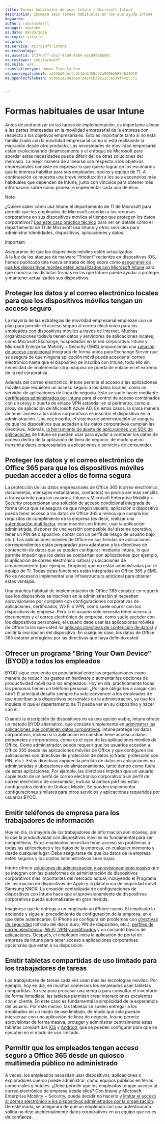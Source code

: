 ```yaml
---
title: Formas habituales de usar Intune | Microsoft Intune
description: Enumera seis tareas habituales en las que ayuda Intune
keywords: 
author: robstackmsft
manager: angrobe
ms.date: 09/06/2016
ms.topic: article
ms.prod: 
ms.service: microsoft-intune
ms.technology: 
ms.assetid: 1f37d4ff-b5a7-4a89-8884-a6184908b09c
ms.reviewer: robstackmsft
ms.suite: ems
translationtype: Human Translation
ms.sourcegitcommit: a5256d4decfcd14de2d50a32a0906b6894639010
ms.openlocfilehash: 9cb6a1e28e36a972a14cb39c12c3a539f4425c71


---
```


# Formas habituales de usar Intune

Antes de profundizar en las tareas de implementación, es importante alinear a las partes interesadas en la movilidad empresarial de la empresa con respecto a los objetivos empresariales.  Esto es importante tanto si no está familiarizado con la movilidad empresarial como si está realizando la migración desde otro producto.  Las necesidades de movilidad empresarial están evolucionando dinámicamente y el enfoque de Microsoft para abordar estas necesidades puede diferir del de otras soluciones del mercado.  La mejor manera de alinearse con respecto a los objetivos empresariales consiste en expresar lo que quiere lograr en los escenarios que le interesa habilitar para sus empleados, socios y equipo de TI.  A continuación se muestra una breve introducción a los seis escenarios más habituales que dependen de Intune, junto con vínculos para obtener más información sobre cómo planear e implementar cada uno de ellos.

>[!NOTE]
>¿Quiere saber cómo usa Intune el departamento de TI de Microsoft para permitir que los empleados de Microsoft accedan a los recursos corporativos en sus dispositivos móviles al tiempo que protegen los datos corporativos? [Lea este caso práctico técnico](https://www.microsoft.com/itshowcase/Article/Content/588) para ver en detalle cómo el departamento de TI de Microsoft usa Intune y otros servicios para administrar identidades, dispositivos, aplicaciones y datos.  

>[!IMPORTANT]
>Asegurarse de que los dispositivos móviles estén actualizados<br>
>A la luz de los ataques de malware "Trident" recientes en dispositivos iOS, hemos publicado una nueva entrada de blog sobre cómo [asegurarse de que los dispositivos móviles estén actualizados con Microsoft Intune](https://blogs.technet.microsoft.com/enterprisemobility/2016/08/26/ensuring-mobile-devices-are-up-to-date-using-microsoft-intune/) para que conozca las distintas formas en las que Intune puede ayudar a proteger y mantener actualizados sus dispositivos.

## Proteger los datos y el correo electrónico locales para que los dispositivos móviles tengan un acceso seguro
La mayoría de las estrategias de movilidad empresarial empiezan con un plan para permitir el acceso seguro al correo electrónico para los empleados con dispositivos móviles a través de Internet. Muchas organizaciones todavía tienen datos y servidores de aplicaciones locales, como Microsoft Exchange, hospedados en la red corporativa. Intune y Microsoft Enterprise Mobility + Security (EMS) proporcionan una [solución de acceso condicional](/intune/deploy-use/restrict-access-to-email-and-o365-services-with-microsoft-intune) integrada de forma única para Exchange Server que se asegura de que ninguna aplicación móvil pueda acceder al correo electrónico hasta que el dispositivo se inscriba con Intune, todo ello sin necesidad de implementar otra máquina de puerta de enlace en el extremo de la red corporativa.

Además del correo electrónico, Intune permite el acceso a las aplicaciones móviles que requieren un acceso seguro a los datos locales, como un servidor de aplicaciones de línea de negocio.  Esto se suele hacer mediante [certificados administrados por Intune](/intune/deploy-use/secure-resource-access-with-certificate-profiles) para el control de acceso combinados con un proxy o puerta de enlace VPN estándar en el perímetro, como el proxy de aplicación de Microsoft Azure AD.  En estos casos, la única manera de tener acceso a los datos corporativos es inscribir el dispositivo en la administración.  Una vez inscrito, el sistema de administración se asegura de que los dispositivos que accedan a los datos corporativos cumplan las directivas.  Además, [la herramienta de ajuste de aplicaciones y el SDK de aplicaciones](/intune/deploy-use/decide-how-to-prepare-apps-for-mobile-application-management-with-microsoft-intune) de Intune se pueden usar para ayudar a contener los datos de acceso dentro de la aplicación de línea de negocio, de modo que no transmita datos empresariales a aplicaciones o servicios de consumidor.

<!-- Learn more about how to plan and deploy Intune to help secure on-premises email and data. -->

## Proteger los datos y el correo electrónico de Office 365 para que los dispositivos móviles puedan acceder a ellos de forma segura
La protección de los datos empresariales de Office 365 (correo electrónico, documentos, mensajes instantáneos, contactos) no podría ser más sencilla o transparente para los usuarios. Intune y Microsoft Enterprise Mobility + Security proporcionan una solución de acceso condicional integrada de forma única que se asegura de que ningún usuario, aplicación o dispositivo pueda tener acceso a los datos de Office 365 a menos que cumpla los requisitos de cumplimiento de la empresa (es decir, realizar una [autenticación multifactor](/intune/deploy-use/protect-windows-devices-with-multi-factor-authentication), estar inscrito con Intune, usar la aplicación administrada, disponer de una versión compatible del sistema operativo, tener un PIN de dispositivo, contar con un perfil de riesgo de usuario bajo, etc.). Las aplicaciones móviles de Office en sus tiendas de aplicaciones correspondientes están preparadas para adaptarse a las directivas de contención de datos que se pueden configurar mediante Intune, lo que permite impedir que los datos se compartan con aplicaciones (por ejemplo, la aplicación de correo electrónico nativa) y ubicaciones de almacenamiento (por ejemplo, Dropbox) que no están administradas por el equipo de TI.  Todas estas funciones están integradas en Office 365 y EMS.  No es necesario implementar una infraestructura adicional para obtener estas ventajas.

Una práctica habitual de implementación de Office 365 consiste en requerir que los dispositivos se inscriban en la administración si necesitan aprovisionarse por completo con configuraciones corporativas de aplicaciones, certificados, Wi-Fi o VPN, como suele ocurrir con los dispositivos de empresa.  Pero si el usuario solo necesita tener acceso a documentos y el correo electrónico de empresa, como suele suceder con los dispositivos personales, el usuario debe usar las aplicaciones móviles de Office (a las que usted ha [aplicado directivas de contención de datos](/intune/deploy-use/protect-apps-and-data-with-microsoft-intune)) y omitir la inscripción del dispositivo.  En cualquier caso, los datos de Office 365 estarán protegidos por las directivas que haya definido usted.

<!-- Learn more about how to plan and deploy Intune to help secure Office 365 email and data. -->

## Ofrecer un programa "Bring Your Own Device" (BYOD) a todos los empleados
BYOD sigue creciendo en popularidad entre las organizaciones como manera de reducir los gastos en hardware o aumentar las opciones de productividad móvil para los empleados. Hoy en día, prácticamente todas las personas tienen un teléfono personal. ¿Por qué obligarles a cargar con otro? El principal desafío siempre ha sido convencer a los empleados de que inscriban sus dispositivos personales en la administración, ya que les inquieta lo que el departamento de TI pueda ver en su dispositivo y hacer con él.  

Cuando la inscripción de dispositivos no es una opción viable, Intune ofrece un método BYOD alternativo, que consiste simplemente en [administrar las aplicaciones que contienen datos corporativos](/intune/deploy-use/protect-apps-and-data-with-microsoft-intune).  Intune protege los datos corporativos, incluso si la aplicación en cuestión tiene acceso a datos personales y corporativos, como es el caso de las aplicaciones móviles de Office.  Como administrador, puede requerir que los usuarios accedan a Office 365 desde las aplicaciones móviles de Office y que configuren las aplicaciones con directivas de protección de datos (cifrado, protección con PIN, etc.).  Estas directivas impiden la pérdida de datos en aplicaciones no administradas y ubicaciones de almacenamiento, tanto dentro como fuera de estas aplicaciones.  Por ejemplo, las directivas impiden que un usuario copie texto de un perfil de correo electrónico corporativo a un perfil de correo electrónico de consumidor, incluso si ambos perfiles están configurados dentro de Outlook Mobile.  Se pueden implementar configuraciones similares para otros servicios y aplicaciones requeridos por usuarios BYOD.

<!-- Learn more about how to plan and deploy Intune to support BYOD.-->

## Emitir teléfonos de empresa para los trabajadores de información
Hoy en día, la mayoría de los trabajadores de información son móviles, por lo que la productividad con dispositivos móviles es fundamental para ser competitivos.  Estos empleados necesitan tener acceso sin problemas a todas las aplicaciones y los datos de la empresa, en cualquier momento y desde cualquier lugar.  Debe asegurarse de que los datos de la empresa estén seguros y los costos administrativos sean bajos.  

Intune ofrece [soluciones de administración y aprovisionamiento masivo](/intune/deploy-use/manage-corporate-owned-devices) que se integran con las plataformas de administración de dispositivos corporativos más importantes del mercado actual, incluyendo el Programa de inscripción de dispositivos de Apple y la plataforma de seguridad móvil Samsung KNOX.  La creación centralizada de configuraciones de dispositivos con Intune hace que el aprovisionamiento de dispositivos corporativos pueda automatizarse en gran medida.  

Imagínese que le entrega a un empleado un iPhone nuevo. El empleado lo enciende y sigue el procedimiento de configuración de la empresa, en el que debe autenticarse. El iPhone se configura sin problemas con [directivas de seguridad](/intune/deploy-use/manage-settings-and-features-on-your-devices-with-microsoft-intune-policies) (cifrado del disco duro, PIN de dispositivo, etc.), [perfiles de correo electrónico, Wi-Fi, VPN y certificados](/intune/deploy-use/enable-access-to-company-resources-with-microsoft-intune) y un conjunto básico de [aplicaciones](/intune/deploy-use/add-apps). Después, el empleado inicia la aplicación de portal de empresa de Intune para tener acceso a aplicaciones corporativas opcionales que están a su disposición.

<!-- Learn more about how to plan and deploy Intune to support corporate owned devices. -->

## Emitir tabletas compartidas de uso limitado para los trabajadores de tareas
Los trabajadores de tareas cada vez usan más las tecnologías móviles.  Por ejemplo, hoy en día, en muchos comercios los empleados usan tabletas compartidas.  Ya sea para procesar una venta o para consultar el inventario de forma inmediata, las tabletas permiten crear interacciones excelentes con el cliente.  En este caso es fundamental la simplicidad de la experiencia del usuario.  Por este motivo, las tabletas se suelen entregar a los empleados en un modo de uso limitado, de modo que solo puedan interactuar con una aplicación de línea de negocio.  Intune permite aprovisionar de forma masiva, proteger y administrar centralmente estas tabletas compartidas [iOS](/intune/deploy-use/ios-policy-settings-in-microsoft-intune#general-configuration-policy-settings) y [Android](/intune/deploy-use/android-policy-settings-in-microsoft-intune#general-configuration-policy), que se pueden configurar para que se ejecuten en el modo de uso limitado.

<!-- Learn more about how to plan and deploy Intune to support shared tablets. -->

## Permitir que los empleados tengan acceso seguro a Office 365 desde un quiosco multimedia público no administrado
A veces, los empleados necesitan usar dispositivos, aplicaciones o exploradores que no puede administrar, como equipos públicos en ferias comerciales y hoteles. ¿Debe permitir que los empleados tengan acceso al correo electrónico de empresa desde ellos? Con Intune y Microsoft Enterprise Mobility + Security, <!--you have choices. The--> puede decidir no hacerlo y [limitar el acceso al correo electrónico a los dispositivos administrados por la organización](/intune/deploy-use/restrict-access-to-email-and-o365-services-with-microsoft-intune).  <!-- Alternatively, you can choose to allow limited access to these untrusted computers by requiring multi-factor authentication and only allowing browser access (Outlook Web Access) in a mode where files cannot be downloaded (e.g. email attachments).-->  De este modo, se asegurará de que un empleado con una autenticación sólida no deje accidentalmente datos corporativos en un equipo que no es de confianza.

<!-- Learn more about how to plan and deploy Intune to support kiosks. -->



<!--HONumber=Sep16_HO1-->


